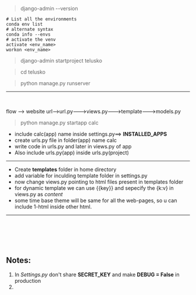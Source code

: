 >django-admin --version
<!-- my path (base) C:\1 My Work\django\Naveen.R\telusko> -->

    # List all the environments
    conda env list
    # alternate syntax
    conda info --envs
    # activate the venv
    activate <env_name>
    workon <env_name>

>django-admin startproject telusko

>cd telusko

>python manage.py runserver

----------------------
<br>

flow --> website url-->url.py--->views.py--->template--->models.py



>python manage.py startapp calc
- include calc(app) name inside settings.py==> **INSTALLED_APPS**
- create urls.py file in folder(app) name calc
- write code in urls.py and later in views.py of app
- Also include urls.py(app) inside urls.py(project)

------------

- Create **templates** folder in home directory
- add variable for inculding template folder in settings.py
- now change views.py pointing to html files present in templates folder
- for dynamic template we can use {{key}} and sepecify the {k:v} in views.py as *content*
- some time base theme will be same for all the web-pages, so u can include 1-html inside other html.
-----------------

<br>






<br>
<br>
<br>

##  Notes:

1) In *Settings.py* don't share **SECRET_KEY** and make **DEBUG = False** in production
2)